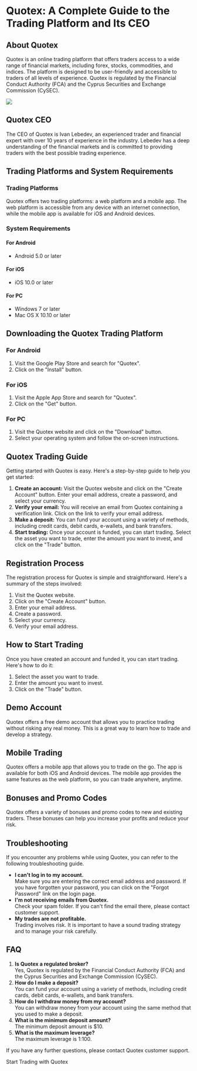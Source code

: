 # Quotex: A Complete Guide to the Trading Platform and Its CEO

## About Quotex

Quotex is an online trading platform that offers traders access to a
wide range of financial markets, including forex, stocks, commodities,
and indices. The platform is designed to be user-friendly and accessible
to traders of all levels of experience. Quotex is regulated by the
Financial Conduct Authority (FCA) and the Cyprus Securities and Exchange
Commission (CySEC).

[![](https://static.quotex.io/files/4_en/300_250.jpg)](https://traff.sbs/brokerqxlid)

## Quotex CEO

The CEO of Quotex is Ivan Lebedev, an experienced trader and financial
expert with over 10 years of experience in the industry. Lebedev has a
deep understanding of the financial markets and is committed to
providing traders with the best possible trading experience.

## Trading Platforms and System Requirements

### Trading Platforms

Quotex offers two trading platforms: a web platform and a mobile app.
The web platform is accessible from any device with an internet
connection, while the mobile app is available for iOS and Android
devices.

### System Requirements

#### For Android

-   Android 5.0 or later

#### For iOS

-   iOS 10.0 or later

#### For PC

-   Windows 7 or later
-   Mac OS X 10.10 or later

## Downloading the Quotex Trading Platform

### For Android

1.  Visit the Google Play Store and search for "Quotex".
2.  Click on the "Install" button.

### For iOS

1.  Visit the Apple App Store and search for "Quotex".
2.  Click on the "Get" button.

### For PC

1.  Visit the Quotex website and click on the "Download" button.
2.  Select your operating system and follow the on-screen instructions.

## Quotex Trading Guide

Getting started with Quotex is easy. Here\'s a step-by-step guide to
help you get started:

1.  **Create an account:** Visit the Quotex website and click on the
    "Create Account" button. Enter your email address, create a
    password, and select your currency.
2.  **Verify your email:** You will receive an email from Quotex
    containing a verification link. Click on the link to verify your
    email address.
3.  **Make a deposit:** You can fund your account using a variety of
    methods, including credit cards, debit cards, e-wallets, and bank
    transfers.
4.  **Start trading:** Once your account is funded, you can start
    trading. Select the asset you want to trade, enter the amount you
    want to invest, and click on the "Trade" button.

## Registration Process

The registration process for Quotex is simple and straightforward.
Here\'s a summary of the steps involved:

1.  Visit the Quotex website.
2.  Click on the "Create Account" button.
3.  Enter your email address.
4.  Create a password.
5.  Select your currency.
6.  Verify your email address.

## How to Start Trading

Once you have created an account and funded it, you can start trading.
Here\'s how to do it:

1.  Select the asset you want to trade.
2.  Enter the amount you want to invest.
3.  Click on the "Trade" button.

## Demo Account

Quotex offers a free demo account that allows you to practice trading
without risking any real money. This is a great way to learn how to
trade and develop a strategy.

## Mobile Trading

Quotex offers a mobile app that allows you to trade on the go. The app
is available for both iOS and Android devices. The mobile app provides
the same features as the web platform, so you can trade anywhere,
anytime.

## Bonuses and Promo Codes

Quotex offers a variety of bonuses and promo codes to new and existing
traders. These bonuses can help you increase your profits and reduce
your risk.

## Troubleshooting

If you encounter any problems while using Quotex, you can refer to the
following troubleshooting guide.

-   **I can\'t log in to my account.**\
    Make sure you are entering the correct email address and password.
    If you have forgotten your password, you can click on the "Forgot
    Password" link on the login page.
-   **I\'m not receiving emails from Quotex.**\
    Check your spam folder. If you can\'t find the email there, please
    contact customer support.
-   **My trades are not profitable.**\
    Trading involves risk. It is important to have a sound trading
    strategy and to manage your risk carefully.

## FAQ

1.  **Is Quotex a regulated broker?**\
    Yes, Quotex is regulated by the Financial Conduct Authority (FCA)
    and the Cyprus Securities and Exchange Commission (CySEC).
2.  **How do I make a deposit?**\
    You can fund your account using a variety of methods, including
    credit cards, debit cards, e-wallets, and bank transfers.
3.  **How do I withdraw money from my account?**\
    You can withdraw money from your account using the same method that
    you used to make a deposit.
4.  **What is the minimum deposit amount?**\
    The minimum deposit amount is \$10.
5.  **What is the maximum leverage?**\
    The maximum leverage is 1:100.

If you have any further questions, please contact Quotex customer
support.

Start Trading with Quotex

